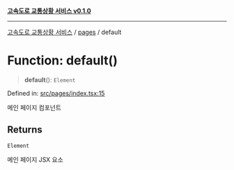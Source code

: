 [**고속도로 교통상황 서비스 v0.1.0**](../../README.md)

***

[고속도로 교통상황 서비스](../../modules.md) / [pages](../README.md) / default

# Function: default()

> **default**(): `Element`

Defined in: [src/pages/index.tsx:15](https://github.com/ksheyon123/road-status-preview/blob/f8475dd9e1f35d9b8acf92ef20ed9d0782a8bb42/src/pages/index.tsx#L15)

메인 페이지 컴포넌트

## Returns

`Element`

메인 페이지 JSX 요소
